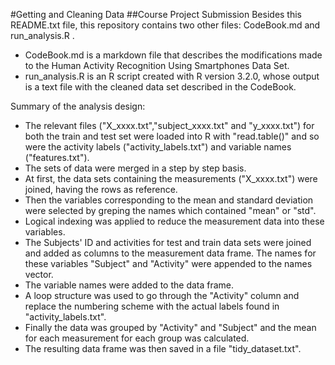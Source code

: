 #Getting and Cleaning Data
##Course Project Submission
Besides this README.txt file, this repository contains two other files: CodeBook.md and run_analysis.R .
- CodeBook.md is a markdown file that describes the modifications made to the Human Activity Recognition Using Smartphones Data Set.
- run_analysis.R is an R script created with R version 3.2.0, whose output is a text file with the cleaned data set described in the CodeBook. 

Summary of the analysis design:
- The relevant files ("X_xxxx.txt","subject_xxxx.txt" and "y_xxxx.txt") for both the train and test set were loaded into R with "read.table()" and so were the activity labels ("activity_labels.txt") and variable names ("features.txt").
- The sets of data were merged in a step by step basis.
- At first, the data sets containing the measurements ("X_xxxx.txt") were joined, having the rows as reference.
- Then the variables corresponding to the mean and standard deviation were selected by greping the names which contained "mean" or "std".
- Logical indexing was applied to reduce the measurement data into these variables.
- The Subjects' ID and activities for test and train data sets were joined and added as columns to the measurement data frame. The names for these variables "Subject" and "Activity" were appended to the names vector.
- The variable names were added to the data frame.
- A loop structure was used to go through the "Activity" column and replace the numbering scheme with the actual labels found in "activity_labels.txt".
- Finally the data was grouped by "Activity" and "Subject" and the mean for each measurement for each group was calculated. 
- The resulting data frame was then saved in a file "tidy_dataset.txt". 

